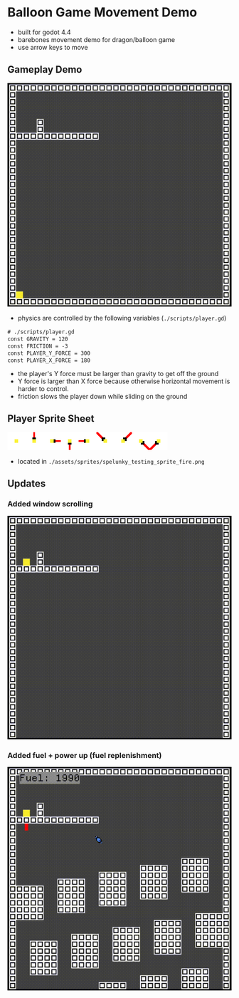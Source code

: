 # Balloon Game Movement Demo
- built for godot 4.4
- barebones movement demo for dragon/balloon game
- use arrow keys to move

## Gameplay Demo
![](./docs/output.gif)
- physics are controlled by the following variables (`./scripts/player.gd`)
```gdscript
# ./scripts/player.gd
const GRAVITY = 120
const FRICTION = -3
const PLAYER_Y_FORCE = 300
const PLAYER_X_FORCE = 180
```
- the player's Y force must be larger than gravity to get off the ground
- Y force is larger than X force because otherwise horizontal movement is harder to control.
- friction slows the player down while sliding on the ground

## Player Sprite Sheet
![](./assets/sprites/spelunky_testing_sprite_fire.png)
- located in `./assets/sprites/spelunky_testing_sprite_fire.png`

## Updates

### Added window scrolling
![](./docs/scroll.gif)

### Added fuel + power up (fuel replenishment)
![](./docs/fuel.gif)
